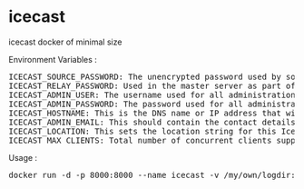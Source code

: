 # icecast
icecast docker of minimal size

Environment Variables :
<pre>ICECAST_SOURCE_PASSWORD: The unencrypted password used by sources to connect to Icecast. default: hackme
ICECAST_RELAY_PASSWORD: Used in the master server as part of the authentication when a slave requests the list of streams to relay. default: hackme
ICECAST_ADMIN_USER: The username used for all administration functions. default: admin
ICECAST_ADMIN_PASSWORD: The password used for all administration functions. default: hackme
ICECAST_HOSTNAME: This is the DNS name or IP address that will be used for the stream directory lookups or possibily the playlist generation if a Host header is not provided. default: localhost
ICECAST_ADMIN_EMAIL: This should contain the contact details for getting in touch with the server administrator. default: icecast@localhost
ICECAST_LOCATION: This sets the location string for this Icecast instance. default: Earth
ICECAST_MAX_CLIENTS: Total number of concurrent clients supported by the server. default: 100</pre>

Usage :
<pre>docker run -d -p 8000:8000 --name icecast -v /my/own/logdir:/var/log/icecast -v /my/own/configdir:/etc/icecast dockuru101/icecast:1.0 </pre>
